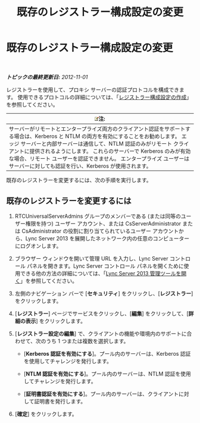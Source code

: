 ﻿---
title: 既存のレジストラー構成設定の変更
TOCTitle: 既存のレジストラー構成設定の変更
ms:assetid: a8931511-3e66-49ed-a3ec-03bcd61ce1f0
ms:mtpsurl: https://technet.microsoft.com/ja-jp/library/Gg182566(v=OCS.15)
ms:contentKeyID: 48273182
ms.date: 05/19/2016
mtps_version: v=OCS.15
ms.translationtype: HT
---

# 既存のレジストラー構成設定の変更

 

_**トピックの最終更新日:** 2012-11-01_

レジストラーを使用して、プロキシ サーバーの認証プロトコルを構成できます。 使用できるプロトコルの詳細については、「[レジストラー構成設定の作成](lync-server-2013-create-registrar-configuration-settings.md)」を参照してください。

<table>
<thead>
<tr class="header">
<th><img src="images/Gg412781.note(OCS.15).gif" title="note" alt="note" />注:</th>
</tr>
</thead>
<tbody>
<tr class="odd">
<td>サーバーがリモートとエンタープライズ両方のクライアント認証をサポートする場合は、Kerberos と NTLM の両方を有効にすることをお勧めします。 エッジ サーバーと内部サーバーは通信して、NTLM 認証のみがリモート クライアントに提供されるようにします。 これらのサーバーで Kerberos のみが有効な場合、リモート ユーザーを認証できません。 エンタープライズ ユーザーはサーバーに対しても認証を行い、Kerberos が使用されます。</td>
</tr>
</tbody>
</table>


既存のレジストラーを変更するには、次の手順を実行します。

## 既存のレジストラーを変更するには

1.  RTCUniversalServerAdmins グループのメンバーである (または同等のユーザー権限を持つ) ユーザー アカウント、または CsServerAdministrator または CsAdministrator の役割に割り当てられているユーザー アカウントから、Lync Server 2013 を展開したネットワーク内の任意のコンピューターにログオンします。

2.  ブラウザー ウィンドウを開いて管理 URL を入力し、Lync Server コントロール パネルを開きます。Lync Server コントロール パネルを開くために使用できる他の方法の詳細については、「[Lync Server 2013 管理ツールを開く](lync-server-2013-open-lync-server-administrative-tools.md)」を参照してください。

3.  左側のナビゲーション バーで \[**セキュリティ**\] をクリックし、\[**レジストラー**\] をクリックします。

4.  \[**レジストラー**\] ページでサービスをクリックし、\[**編集**\] をクリックして、\[**詳細の表示**\] をクリックします。

5.  \[**レジストラー設定の編集**\] で、クライアントの機能や環境内のサポートに合わせて、次のうち 1 つまたは複数を選択します。
    
      - \[**Kerberos 認証を有効にする**\]。プール内のサーバーは、Kerberos 認証を使用してチャレンジを発行します。
    
      - \[**NTLM 認証を有効にする**\]。プール内のサーバーは、NTLM 認証を使用してチャレンジを発行します。
    
      - \[**証明書認証を有効にする**\]。プール内のサーバーは、クライアントに対して証明書を発行します。

6.  \[**確定**\] をクリックします。

